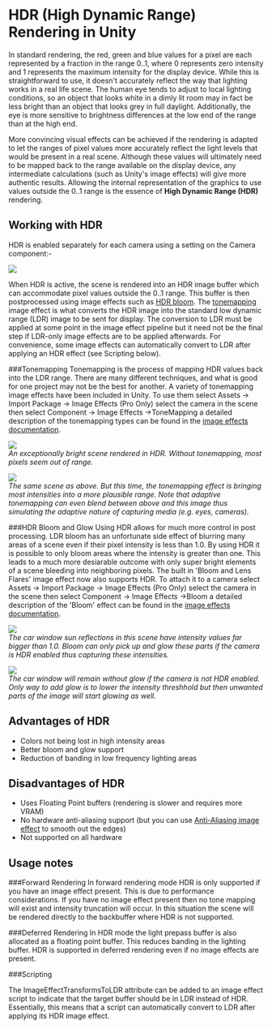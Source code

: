 HDR (High Dynamic Range) Rendering in Unity
===========================================


In standard rendering, the red, green and blue values for a pixel are each represented by a fraction in the range 0..1, where 0 represents zero intensity and 1 represents the maximum intensity for the display device. While this is straightforward to use, it doesn't accurately reflect the way that lighting works in a real life scene. The human eye tends to adjust to local lighting conditions, so an object that looks white in a dimly lit room may in fact be less bright than an object that looks grey in full daylight. Additionally, the eye is more sensitive to brightness differences at the low end of the range than at the high end.

More convincing visual effects can be achieved if the rendering is adapted to let the ranges of pixel values more accurately reflect the light levels that would be present in a real scene. Although these values will ultimately need to be mapped back to the range available on the display device, any intermediate calculations (such as Unity's image effects) will give more authentic results. Allowing the internal representation of the graphics to use values outside the 0..1 range is the essence of __High Dynamic Range (HDR)__ rendering. 

Working with HDR
----------------


HDR is enabled separately for each camera using a setting on the Camera component:-

![](http://docwiki.hq.unity3d.com/uploads/Main/Camera-HDR.png)  

When HDR is active, the scene is rendered into an HDR image buffer which can accommodate pixel values outside the 0..1 range. This buffer is then postprocessed using image effects such as [HDR bloom](script-Bloom.html). The [tonemapping](script-Tonemapping.html) image effect is what converts the HDR image into the standard low dynamic range (LDR) image to be sent for display. The conversion to LDR must be applied at some point in the image effect pipeline but it need not be the final step if LDR-only image effects are to be applied afterwards. For convenience, some image effects can automatically convert to LDR after applying an HDR effect (see Scripting below).

###Tonemapping
Tonemapping is the process of mapping HDR values back into the LDR range. There are many different techniques, and what is good for one project may not be the best for another. A variety of tonemapping image effects have been included in Unity. To use them select <span class=keyword>Assets -> Import Package -> Image Effects (Pro Only)</span> select the camera in the scene then select <span class=keyword>Component -> Image Effects ->ToneMapping</span> a detailed description of the tonemapping types can be found in the [image effects documentation](script-Tonemapping.html).

![](http://docwiki.hq.unity3d.com/uploads/Main/WithoutTonemap.png)  
_An exceptionally bright scene rendered in HDR. Without tonemapping, most pixels seem out of range._

![](http://docwiki.hq.unity3d.com/uploads/Main/WithTonemap.png)  
_The same scene as above. But this time, the tonemapping effect is bringing most intensities into a more plausible range. Note that adaptive tonemapping can even blend between above and this image thus simulating the adaptive nature of capturing media (e.g. eyes, cameras)._

###HDR Bloom and Glow
Using HDR allows for much more control in post processing. LDR bloom has an unfortunate side effect of blurring many areas of a scene even if their pixel intensity is less than 1.0. By using HDR it is possible to only bloom areas where the intensity is greater than one. This leads to a much more desiarable outcome with only super bright elements of a scene bleeding into neighboring pixels. The built in 'Bloom and Lens Flares' image effect now also supports HDR. To attach it to a camera select <span class=keyword>Assets -> Import Package -> Image Effects (Pro Only)</span> select the camera in the scene then select <span class=keyword>Component -> Image Effects ->Bloom</span> a detailed description of the 'Bloom' effect can be found in the [image effects documentation](script-Bloom.html).

![](http://docwiki.hq.unity3d.com/uploads/Main/GlowWithHdrAdjusted.png)  
_The car window sun reflections in this scene have intensity values far bigger than 1.0. Bloom can only pick up and glow these parts if the camera is HDR enabled thus capturing these intensities._

![](http://docwiki.hq.unity3d.com/uploads/Main/GlowWithoutHdrAdjusted.png)  
_The car window will remain without glow if the camera is not HDR enabled. Only way to add glow is to lower the intensity threshhold but then unwanted parts of the image will start glowing as well._

Advantages of HDR
-----------------

* Colors not being lost in high intensity areas
* Better bloom and glow support
* Reduction of banding in low frequency lighting areas

Disadvantages of HDR
--------------------

* Uses Floating Point buffers (rendering is slower and requires more VRAM)
* No hardware anti-aliasing support (but you can use [Anti-Aliasing image effect](script-AntialiasingAsPostEffect.html) to smooth out the edges)
* Not supported on all hardware

Usage notes
-----------

###Forward Rendering
In forward rendering mode HDR is only supported if you have an image effect present. This is due to performance considerations. If you have no image effect present then no tone mapping will exist and intensity truncation will occur. In this situation the scene will be rendered directly to the backbuffer where HDR is not supported.

###Deferred Rendering
In HDR mode the light prepass buffer is also allocated as a floating point buffer. This reduces banding in the lighting buffer. HDR is supported in deferred rendering even if no image effects are present.

###Scripting

The <span class=keyword>ImageEffectTransformsToLDR</span> attribute can be added to an image effect script to indicate that the target buffer should be in LDR instead of HDR. Essentially, this means that a script can automatically convert to LDR after applying its HDR image effect.
